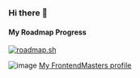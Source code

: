 ### Hi there 👋

#### My Roadmap Progress
[![roadmap.sh](https://api.roadmap.sh/v1-badge/wide/64ae4adc424d6b250996ea94?variant=light&roadmaps=backend%2Ctypescript%2Cdevops%2Cfrontend)](https://roadmap.sh)

![image](https://github.com/kenzhemir/kenzhemir/assets/16799744/8d4cb61a-2494-4891-a059-d4bb3251837e) [My FrontendMasters profile](https://frontendmasters.com/u/kenzhemir/)


<!--
**kenzhemir/kenzhemir** is a ✨ _special_ ✨ repository because its `README.md` (this file) appears on your GitHub profile.

Here are some ideas to get you started:

- 🔭 I’m currently working on ...
- 🌱 I’m currently learning ...
- 👯 I’m looking to collaborate on ...
- 🤔 I’m looking for help with ...
- 💬 Ask me about ...
- 📫 How to reach me: ...
- 😄 Pronouns: ...
- ⚡ Fun fact: ...
-->
